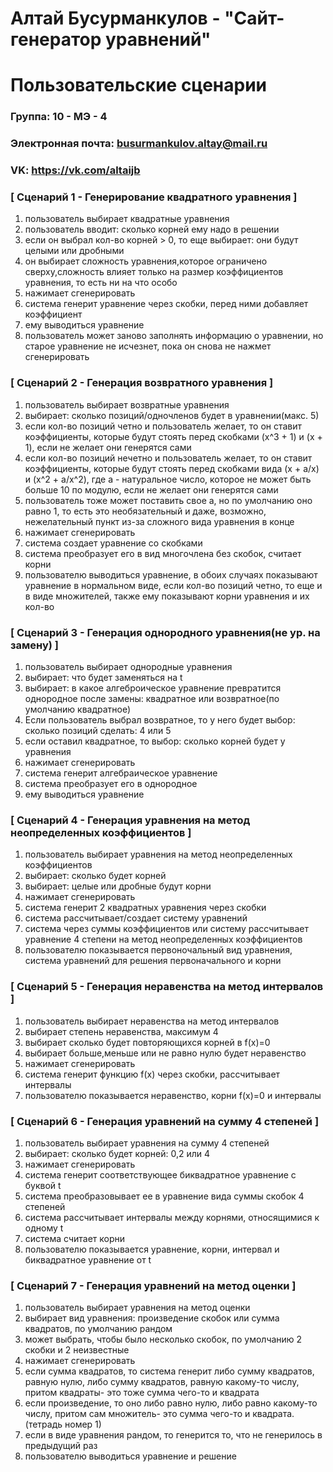 # Алтай Бусурманкулов - "Сайт-генератор уравнений"
# Пользовательские сценарии

### Группа: 10 - МЭ - 4
### Электронная почта: busurmankulov.altay@mail.ru
### VK: https://vk.com/altaijb


### [ Сценарий 1 - Генерирование квадратного уравнения ]

1. пользователь выбирает квадратные уравнения
2. пользователь вводит: сколько корней ему надо в решении
3. если он выбрал кол-во корней > 0, то еще выбирает: они будут целыми или дробными
4. он выбирает сложность уравнения,которое ограничено сверху,сложность влияет только на размер коэффициентов уравнения, то есть ни на что особо
5. нажимает сгенерировать
6. система генерит уравнение через скобки, перед ними добавляет коэффициент
7. ему выводиться уравнение
8. пользователь может заново заполнять информацию о уравнении, но старое уравнение не исчезнет, пока он снова не нажмет сгенерировать


### [ Сценарий 2 - Генерация возвратного уравнения ]

1. пользователь выбирает возвратные уравнения
2. выбирает: сколько позиций/одночленов будет в уравнении(макс. 5)
3. если кол-во позиций четно и пользователь желает, то он ставит коэффициенты, которые будут стоять перед скобками (x^3 + 1) и (x + 1), если не желает они генерятся сами
4. если кол-во позиций нечетно и пользователь желает, то он ставит коэффициенты, которые будут стоять перед скобками вида (x + a/x) и (x^2 + a/x^2), где a - натуральное число, которое не может быть больше 10 по модулю, если не желает они генерятся сами
5. пользователь тоже может поставить свое a, но по умолчанию оно равно 1, то есть это необязательный и даже, возможно, нежелательный пункт из-за сложного вида уравнения в конце
6. нажимает сгенерировать
7. система создает уравнение со скобками
8. система преобразует его в вид многочлена без скобок, считает корни
9. пользователю выводиться уравнение, в обоих случаях показывают уравнение в нормальном виде, если кол-во позиций четно, то еще и в виде множителей, также ему показывают корни уравнения и их кол-во


### [ Сценарий 3 - Генерация однородного уравнения(не ур. на замену) ]

1. пользователь выбирает однородные уравнения
2. выбирает: что будет заменяться на t
3. выбирает: в какое алгеброическое уравнение превратится однородное после замены: квадратное или возвратное(по умолчанию квадратное)
4. Если пользователь выбрал возвратное, то у него будет выбор: сколько позиций сделать: 4 или 5
5. если оставил квадратное, то выбор: сколько корней будет у уравнения
6. нажимает сгенерировать
7. система генерит алгебраическое уравнение
8. система преобразует его в однородное
9. ему выводиться уравнение

### [ Сценарий 4 - Генерация уравнения на метод неопределенных коэффициентов ]

1. пользователь выбирает уравнения на метод неопределенных коэффициентов
2. выбирает: сколько будет корней
3. выбирает: целые или дробные будут корни
4. нажимает сгенерировать
5. система генерит 2 квадратных уравнения через скобки
6. система рассчитывает/создает систему уравнений
7. система через суммы коэффициентов или систему рассчитывает уравнение 4 степени на метод неопределенных коэффициентов 
8. пользователю показывается первоночальный вид уравнения, система уравнений для решения первоначального и корни

### [ Сценарий 5 - Генерация неравенства на метод интервалов ]

1. пользователь выбирает неравенства на метод интервалов
2. выбирает степень неравенства, максимум 4
3. выбирает сколько будет повторяющихся корней в f(x)=0
4. выбирает больше,меньше или не равно нулю будет неравенство
5. нажимает сгенерировать
6. система генерит функцию f(x) через скобки, рассчитывает интервалы
7. пользователю показывается неравенство, корни f(x)=0 и интервалы

### [ Сценарий 6 - Генерация уравнений на сумму 4 степеней ]

1. пользователь выбирает уравнения на сумму 4 степеней
2. выбирает: сколько будет корней: 0,2 или 4
3. нажимает сгенерировать
4. система генерит соответствующее биквадратное уравнение с буквой t
5. система преобразовывает ее в уравнение вида суммы скобок 4 степеней
6. система рассчитывает интервалы между корнями, относящимися к одному t
7. система считает корни
8. пользователю показывается уравнение, корни, интервал и биквадратное уравнение от t


### [ Сценарий 7 - Генерация уравнений на метод оценки ]

1. пользователь выбирает уравнения на метод оценки
2. выбирает вид уравнения: произведение скобок или сумма квадратов, по умолчанию рандом
3. может выбрать, чтобы было несколько скобок, по умолчанию 2 скобки и 2 неизвестные
4. нажимает сгенерировать
5. если сумма квадратов, то система генерит либо сумму квадратов, равную нулю, либо сумму квадратов, равную какому-то числу, притом квадраты- это тоже сумма чего-то и квадрата
6. если произведение, то оно либо равно нулю, либо равно какому-то числу, притом сам множитель- это сумма чего-то и квадрата.(тетрадь номер 1)
7. если в виде уравнения рандом, то генерится то, что не генерилось в предыдущий раз
8. пользователю выводиться уравнение и решение
